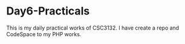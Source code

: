 # Day6-Practicals
This is my daily practical works of CSC3132. I have create a repo and CodeSpace to my PHP works.
